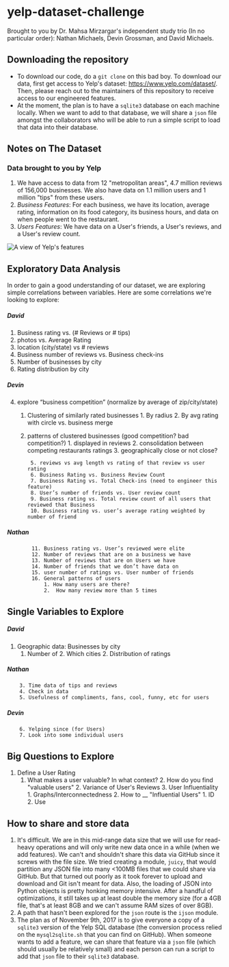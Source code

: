 # yelp-dataset-challenge

Brought to you by Dr. Mahsa Mirzargar's independent study trio (In no particular order): Nathan Michaels, Devin Grossman, and David Michaels.

## Downloading the repository

* To download our code, do a `git clone` on this bad boy. To download our data, first get access to Yelp's dataset: https://www.yelp.com/dataset/. Then, please reach out to the maintainers of this repository to receive access to our engineered features.
* At the moment, the plan is to have a `sqlite3` database on each machine locally. When we want to add to that database, we will share a `json` file amongst the collaborators who will be able to run a simple script to load that data into their database.

## Notes on The Dataset
### Data brought to you by Yelp
1. We have access to data from 12 "metropolitan areas", 4.7 million reviews of 156,000 businesses. We also have data on 1.1 million users and 1 million "tips" from these users.
2. *Business Features*: For each business, we have its location, average rating, information on its food category, its business hours, and data on when people went to the restaurant.
3. *Users Features*: We have data on a User's friends, a User's reviews, and a User's review count.

![A view of Yelp's features](https://s3-media2.fl.yelpcdn.com/assets/srv0/engineering_pages/9c5f7a89fd08/assets/img/dataset/yelp_dataset_schema.png)

## Exploratory Data Analysis
In order to gain a good understanding of our dataset, we are exploring simple correlations between variables. Here are some correlations we're looking to explore:

##### David
1. Business rating vs. (# Reviews or # tips)
2. photos vs. Average Rating
3. location (city/state) vs # reviews
17. Business number of reviews vs. Business check-ins
18. Number of businesses by city
19. Rating distribution by city
##### Devin
4. explore “business competition” (normalize by average of zip/city/state)
    1. Clustering of similarly rated businesses
            1. By radius
            2. By avg rating with circle vs. business merge
    2. patterns of clustered businesses (good competition? bad competition?)
            1. displayed in reviews
            2. consolidation between competing restaurants ratings
            3. geographically close or not close?

            5. reviews vs avg length vs rating of that review vs user rating
            6. Business Rating vs. Business Review Count
            7. Business Rating vs. Total Check-ins (need to engineer this feature)
            8. User’s number of friends vs. User review count
            9. Business rating vs. Total review count of all users that reviewed that Business
            10. Business rating vs. user’s average rating weighted by number of friend
##### Nathan
            11. Business rating vs. User’s reviewed were elite
            12. Number of reviews that are on a business we have
            13. Number of reviews that are on Users we have
            14. Number of friends that we don’t have data on
            15. user number of ratings vs. User number of friends
            16. General patterns of users
                1. How many users are there?
                2.  How many review more than 5 times


## Single Variables to Explore

##### David
1. Geographic data: Businesses by city
    1. Number of 
        2. Which cities
        2. Distribution of ratings
##### Nathan
        3. Time data of tips and reviews
        4. Check in data
        5. Usefulness of compliments, fans, cool, funny, etc for users
##### Devin
        6. Yelping since (for Users)
        7. Look into some individual users


## Big Questions to Explore
1. Define a User Rating
    1. What makes a user valuable? In what context?
        2. How do you find "valuable users"
        2. Variance of User's Reviews
        3. User Influentiality
            1. Graphs/Interconnectedness
            2. How to __ "Influential Users"
                1. ID  
                2. Use


## How to share and store data
1. It's difficult. We are in this mid-range data size that we will use for read-heavy operations and will only write new data once in a while (when we add features). We can't and shouldn't share this data via GitHub since it screws with the file size. We tried creating a module, `juicy`, that would partition any JSON file into many <100MB files that we could share via GitHub. But that turned out poorly as it took forever to upload and download and Git isn't meant for data. Also, the loading of JSON into Python objects is pretty honking memory intensive. After a handful of optimizations, it still takes up at least double the memory size (for a 4GB file, that's at least 8GB and we can't assume RAM sizes of over 8GB). 
2. A path that hasn't been explored for the `json` route is the `ijson` module. 
3. The plan as of November 9th, 2017 is to give everyone a copy of a `sqlite3` version of the Yelp SQL database (the conversion process relied on the `mysql2sqlite.sh` that you can find on GitHub). When someone wants to add a feature, we can share that feature via a `json` file (which should usually be relatively small) and each person can run a script to add that `json` file to their `sqlite3` database.

